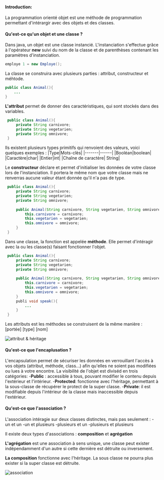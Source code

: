 #### Introduction: 
La programmation orienté objet est une méthode de programmation permettant d'intérargir avec des objets et des classes.

#### Qu'est-ce qu'un objet et une classe ?
Dans java, un objet est une classe instancié. L'instanciation s'effectue grâce à l'opérateur **new** suivi du nom de la classe et de parenthèses contenant les paramètres d'instanciation.
```java
employe 1 = new Employe();
```

La classe se construira avec plusieurs parties : attribut, constructeur et méhtode.
 ```java
 public class Animal(){ 
     ...  
 }
 ```
**L'attribut** permet de donner des caractéristiques, qui sont stockés dans des variables.
```java
 public class Animal(){ 
     private String carnivore;
     private String vegetarien;
     private String omnivore;
 }
```

Ils existent plusieurs types primitifs qui renvoient des valeurs, voici quelques exemples :
|Type|Mots-clès|
|-------|------|
|Booléan|boolean|
|Caractère|char|
|Entier|int|
|Chaîne de caractère| String|

Le **constructeur** déclare et permet d'initialiser les données de votre classe lors de l'instanciation. Il portera le même nom que votre classe mais ne renverras aucune valeur étant donnée qu'il n'a pas de type.

```java
 public class Animal(){ 
     private String carnivore;
     private String vegetarien;
     private String omnivore;
     
     public Animal(String carnivore, String vegetarien, String omnivore){
         this.carnivore = carnivore;
         this.vegetarien = vegetarien;
         this.omnivore = omnivore;
     }
 }
```
Dans une classe, la fonction est appelée **méthode**. Elle permet d'intéragir avec la ou les classe(s) faisant fonctionner l'objet.
```java
 public class Animal(){ 
     private String carnivore;
     private String vegetarien;
     private String omnivore;
     
     public Animal(String carnivore, String vegetarien, String omnivore){
         this.carnivore = carnivore;
         this.vegetarien = vegetarien;
         this.omnivore = omnivore;
     }
     publi void speak(){
         ...
     }
 }
```
Les attributs est les méthodes se construisent de la même manière : [portée] [type] [nom]

![attribut & héritage](https://1.bp.blogspot.com/-OG0QLqcJx0A/XhCrsbmEXgI/AAAAAAAAIJw/5EY_LKcVehMaAtGxxt5ciSqQJd9EQM2IACNcBGAsYHQ/s1600/car-poo.png)

#### Qu'est-ce que l'encaplusation ?
L'encapsulation permet de sécuriser les données en verrouillant l'accès à vos objets (attribut, méthode, class...) afin qu'elles ne soient pas modifiées ou lues à votre encontre. 
La visibilité de l'objet est diviséd en trois catégories:
-**Public** : accessible à tous, pouvant modifier le contenu depuis l'extérieur et l'intérieur.
-**Protected**: fonctionne avec l'héritage, permettant à la sous-classe de récupérer le protect de la super classe.
-**Private**: il est modifiable depuis l'intérieur de la classe mais inaccessible depuis l'extérieur.

#### Qu'est-ce que l'association ?
L'association intéragie sur deux classes distinctes, mais pas seulement :
-un et un
-un et plusieurs
-plusieurs et un
-plusieurs et plusieurs

Il existe deux types d'associations : **composition** et **agrégation**

**L'agrégation**  est une association à sens unique, une classe peut exister indépendamment d'un autre si cette dernière est détruite ou inversement.

**La composition** fonctionne avec l'héritage. La sous classe ne pourra plus exister si la super classe est détruite.

![association](https://www.dariawan.com/media/images/uml-association-aggregation-composition.width-400.png)